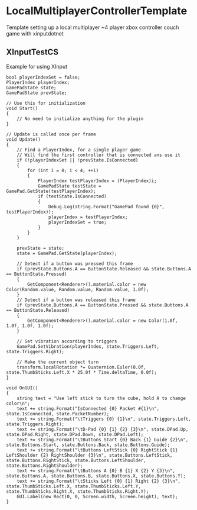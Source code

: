 # LocalMultiplayerControllerTemplate
Template setting up a local multiplayer ~4 player xbox controller couch game with xinputdotnet


## XInputTestCS
Example for using XInput

    bool playerIndexSet = false;
    PlayerIndex playerIndex;
    GamePadState state;
    GamePadState prevState;

    // Use this for initialization
    void Start()
    {
        // No need to initialize anything for the plugin
    }

    // Update is called once per frame
    void Update()
    {
        // Find a PlayerIndex, for a single player game
        // Will find the first controller that is connected ans use it
        if (!playerIndexSet || !prevState.IsConnected)
        {
            for (int i = 0; i < 4; ++i)
            {
                PlayerIndex testPlayerIndex = (PlayerIndex)i;
                GamePadState testState = GamePad.GetState(testPlayerIndex);
                if (testState.IsConnected)
                {
                    Debug.Log(string.Format("GamePad found {0}", testPlayerIndex));
                    playerIndex = testPlayerIndex;
                    playerIndexSet = true;
                }
            }
        }

        prevState = state;
        state = GamePad.GetState(playerIndex);

        // Detect if a button was pressed this frame
        if (prevState.Buttons.A == ButtonState.Released && state.Buttons.A == ButtonState.Pressed)
        {
            GetComponent<Renderer>().material.color = new Color(Random.value, Random.value, Random.value, 1.0f);
        }
        // Detect if a button was released this frame
        if (prevState.Buttons.A == ButtonState.Pressed && state.Buttons.A == ButtonState.Released)
        {
            GetComponent<Renderer>().material.color = new Color(1.0f, 1.0f, 1.0f, 1.0f);
        }

        // Set vibration according to triggers
        GamePad.SetVibration(playerIndex, state.Triggers.Left, state.Triggers.Right);

        // Make the current object turn
        transform.localRotation *= Quaternion.Euler(0.0f, state.ThumbSticks.Left.X * 25.0f * Time.deltaTime, 0.0f);
    }

    void OnGUI()
    {
        string text = "Use left stick to turn the cube, hold A to change color\n";
        text += string.Format("IsConnected {0} Packet #{1}\n", state.IsConnected, state.PacketNumber);
        text += string.Format("\tTriggers {0} {1}\n", state.Triggers.Left, state.Triggers.Right);
        text += string.Format("\tD-Pad {0} {1} {2} {3}\n", state.DPad.Up, state.DPad.Right, state.DPad.Down, state.DPad.Left);
        text += string.Format("\tButtons Start {0} Back {1} Guide {2}\n", state.Buttons.Start, state.Buttons.Back, state.Buttons.Guide);
        text += string.Format("\tButtons LeftStick {0} RightStick {1} LeftShoulder {2} RightShoulder {3}\n", state.Buttons.LeftStick, state.Buttons.RightStick, state.Buttons.LeftShoulder, state.Buttons.RightShoulder);
        text += string.Format("\tButtons A {0} B {1} X {2} Y {3}\n", state.Buttons.A, state.Buttons.B, state.Buttons.X, state.Buttons.Y);
        text += string.Format("\tSticks Left {0} {1} Right {2} {3}\n", state.ThumbSticks.Left.X, state.ThumbSticks.Left.Y, state.ThumbSticks.Right.X, state.ThumbSticks.Right.Y);
        GUI.Label(new Rect(0, 0, Screen.width, Screen.height), text);
    }
